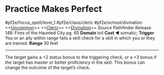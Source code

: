 # Practice Makes Perfect
#pf2e/focus_spell/level_1 #pf2e/class/cleric #pf2e/school/divination 
==[Uncommon](../../../../../TTRPGShare-Pathfinder-2E-Vault/rules/traits/uncommon.md)== ==[Cleric](../../../../../TTRPGShare-Pathfinder-2E-Vault/rules/traits/cleric.md)== ==[Divination](../../../../../TTRPGShare-Pathfinder-2E-Vault/rules/traits/divination.md)==
*Source* Pathfinder Release 148: Fires of the Haunted City pg. 65
**Domain** toil
**Cast** ◄ somatic; **Trigger** You or an ally within range fails a skill check for a skill in which you or they are trained.
**Range** 30 feet

---
The target gains a +2 status bonus to the triggering check, or a +3 bonus if the target has master or better proficiency in the skill. This bonus can change the outcome of the target’s check.